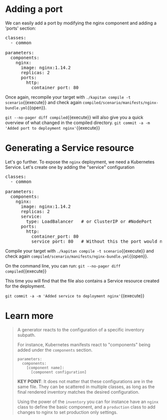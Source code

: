 # Adding a port 
We can easily add a port by modifying the nginx component and adding a 'ports' section:

<pre class="file" data-filename="inventory/targets/scenario.yml" data-target="replace">
classes:
  - common

parameters:
  components:
    nginx:
      image: nginx:1.14.2
      replicas: 2
      ports:
        http:
          container_port: 80
</pre>

Once again, recompile your target with `./kapitan compile -t scenario`{{execute}} and check again `compiled/scenario/manifests/nginx-bundle.yml`{{open}}.

`git --no-pager diff compiled`{{execute}} will also give you a quick overview of what changed in the compiled directory.
`git commit -a -m 'Added port to deployment nginx'`{{execute}}

# Generating a Service resource 
Let's go further. To expose the `nginx` deployment, we need a Kubernetes Service.
Let's create one by adding the "service" configuration

<pre class="file" data-filename="inventory/targets/scenario.yml" data-target="replace">
classes:
  - common

parameters:
  components:
    nginx:
      image: nginx:1.14.2
      replicas: 2
      service:
        type: LoadBalancer   # or ClusterIP or #NodePort
      ports:
        http:
          container_port: 80
          service_port: 80   # Without this the port would not be exposed
</pre>

Compile your target with `./kapitan compile -t scenario`{{execute}} and check again `compiled/scenario/manifests/nginx-bundle.yml`{{open}}.

On the command line, you can run:
`git --no-pager diff compiled`{{execute}}

This time you will find that the file also contains a Service resource created for the deployment.

`git commit -a -m 'Added service to deployment nginx'`{{execute}}

# Learn more
> A generator reacts to the configuration of a specific inventory subpath. 
> 
> For instance, Kubernetes manifests react to "components" being added under the `components` section.
> ```
> parameters:
>   components:
>     [component name]:
>       [component configuration]
>```
> **KEY POINT**: It does not matter that these configurations are in the same file. They can be scattered in multiple classes, as long as the final rendered inventory matches the desired configuration.
> 
> Using the power of the `inventory` you can for instance have an `nginx` class to define the basic component, and a `production` class to add changes to nginx to set production only settings.